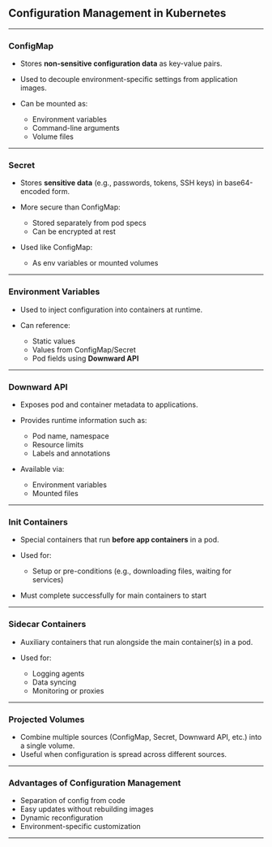 ## **Configuration Management in Kubernetes**

---

### **ConfigMap**

* Stores **non-sensitive configuration data** as key-value pairs.
* Used to decouple environment-specific settings from application images.
* Can be mounted as:

  * Environment variables
  * Command-line arguments
  * Volume files

---

### **Secret**

* Stores **sensitive data** (e.g., passwords, tokens, SSH keys) in base64-encoded form.
* More secure than ConfigMap:

  * Stored separately from pod specs
  * Can be encrypted at rest
* Used like ConfigMap:

  * As env variables or mounted volumes

---

### **Environment Variables**

* Used to inject configuration into containers at runtime.
* Can reference:

  * Static values
  * Values from ConfigMap/Secret
  * Pod fields using **Downward API**

---

### **Downward API**

* Exposes pod and container metadata to applications.
* Provides runtime information such as:

  * Pod name, namespace
  * Resource limits
  * Labels and annotations
* Available via:

  * Environment variables
  * Mounted files

---

### **Init Containers**

* Special containers that run **before app containers** in a pod.
* Used for:

  * Setup or pre-conditions (e.g., downloading files, waiting for services)
* Must complete successfully for main containers to start

---

### **Sidecar Containers**

* Auxiliary containers that run alongside the main container(s) in a pod.
* Used for:

  * Logging agents
  * Data syncing
  * Monitoring or proxies

---

### **Projected Volumes**

* Combine multiple sources (ConfigMap, Secret, Downward API, etc.) into a single volume.
* Useful when configuration is spread across different sources.

---

### **Advantages of Configuration Management**

* Separation of config from code
* Easy updates without rebuilding images
* Dynamic reconfiguration
* Environment-specific customization

---

